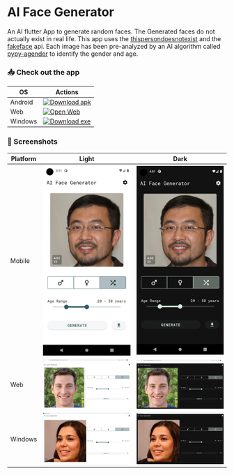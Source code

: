 # AI Face Generator

An AI flutter App to generate random faces. The Generated faces do not actually exist in real life. This app uses the [thispersondoesnotexist](https://thispersondoesnotexist.com/) and the [fakeface](https://hankhank10.github.io/fakeface/) api.
Each image has been pre-analyzed by an AI algorithm called [pypy-agender](https://github.com/aristofun/py-agender) to identify the gender and age.

### 📥 Check out the app

| OS | Actions                                                                                                       |
|----------|---------------------------------------------------------------------------------------------------------------|
| Android   | [![Download apk](https://img.shields.io/badge/Download-apk-green)](https://github.com/srinivasa-dev/ai-face-generator/releases/download/1.0/ai_face_generator.apk)                                          |
| Web   | [![Open Web](https://img.shields.io/badge/Open-web-orange)](https://srinivasa-dev.github.io/ai-face-generator/) |
| Windows | [![Download exe](https://img.shields.io/badge/Download-exe-blue)](https://github.com/srinivasa-dev/ai-face-generator/releases/download/1.0/ai-face-generator.exe)                                           |

### 📸 Screenshots

| Platform  | Light | Dark |
|----------|----------|----------|
| Mobile | <img src="screenshots/mobile_light_ss.png">   | <img src="screenshots/mobile_dark_ss.png">   |
| Web | <img src="screenshots/web_light_ss.png">   | <img src="screenshots/web_dark_ss.png">   |
| Windows | <img src="screenshots/windows_light_ss.png">   | <img src="screenshots/windows_dark_ss.png">   |